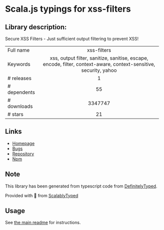 
# Scala.js typings for xss-filters


## Library description:
Secure XSS Filters - Just sufficient output filtering to prevent XSS!

|                    |                 |
| ------------------ | :-------------: |
| Full name          | xss-filters |
| Keywords           | xss, output filter, sanitize, sanitise, escape, encode, filter, context-aware, context-sensitive, security, yahoo |
| # releases         | 1 |
| # dependents       | 55 |
| # downloads        | 3347747 |
| # stars            | 21 |

## Links
- [Homepage](https://github.com/yahoo/xss-filters)
- [Bugs](https://github.com/yahoo/xss-filters/issues)
- [Repository](https://github.com/yahoo/xss-filters)
- [Npm](https://www.npmjs.com/package/xss-filters)
    


## Note
This library has been generated from typescript code from [DefinitelyTyped](https://definitelytyped.org).

Provided with :purple_heart: from [ScalablyTyped](https://github.com/oyvindberg/ScalablyTyped)

## Usage
See [the main readme](../../readme.md) for instructions.


